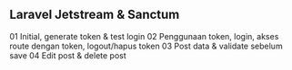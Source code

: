 ## Laravel Jetstream & Sanctum
01 Initial, generate token & test login
02 Penggunaan token, login, akses route dengan token, logout/hapus token
03 Post data & validate sebelum save
04 Edit post & delete post
